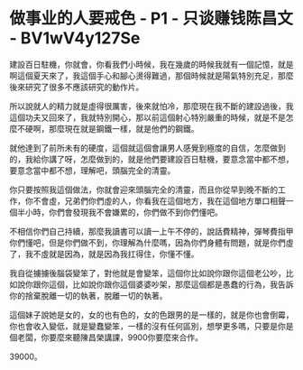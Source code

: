# 做事业的人要戒色 - P1 - 只谈赚钱陈昌文 - BV1wV4y127Se

建設百日駐機，你就會，你看我們小時候，我在幾歲的時候我就有一個記憶，就是啊這個夏天來了，我這個手心和腳心燙得難過，那個時候就是陽氣特別充足，那麼後來研究了很多不應該研究的動作片。

所以說就人的精力就是虛得很厲害，後來就怕冷，那麼現在我不斷的建設過後，我這個功夫又回來了，我就特別開心，那以前這個射心特別嚴重的時候，就是不是怎麼不硬啊，那麼現在就是鋼鐵一樣，就是他們的鋼鐵。

就他達到了前所未有的硬度，這個就這個會讓男人感覺到極度的自信，怎麼做到的，我給你講了呀，怎麼做到的，就是他們要建設百日駐機，要意念當中都不想，要意念當中都不想，理解吧，頭腦完全的清靈。

你只要按照我這個做法，你就會迎來頭腦完全的清靈，而且你從早到晚不斷的工作，你不會虛，兄弟們你們虛的人，你看我在這個地方，我在這個地方單口相聲一個半小時，你們會發現我不會嫌累的，你們做不到你們懂吧。

不相信你們自己持續，那麼我讀書可以讀一上午不停的，說話費精神，彈琴費指甲你們懂吧，但是你們做不到，你理解為什麼嗎，因為你們身體有問題，就是你們虛了，我不虛就是因為，就是因為我扛得住，你懂不懂。

我自從擄擄後腦袋變笨了，對他就是會變笨，這個你比如說你跟你這個老公吵，比如說你跟你這個，比如說你跟你這個婆婆吵架，那麼這個都是愚蠢的行為，我告訴你的捨棄脫離一切的執著，脫離一切的執著。

這個妹子說她是女的，女的也有色的，女的色跟男的是一樣的，就是你也會倒霉，你也會收入變低，就是變蠢變笨，一樣的沒有任何區別，想學更多嗎，只要是你是個老闆，你要麼來聽陳昌榮講課，9900你要麼來合作。

39000。